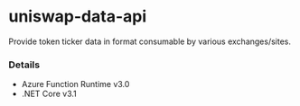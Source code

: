 # uniswap-data-api
Provide token ticker data in format consumable by various exchanges/sites.

### Details
- Azure Function Runtime v3.0
- .NET Core v3.1
